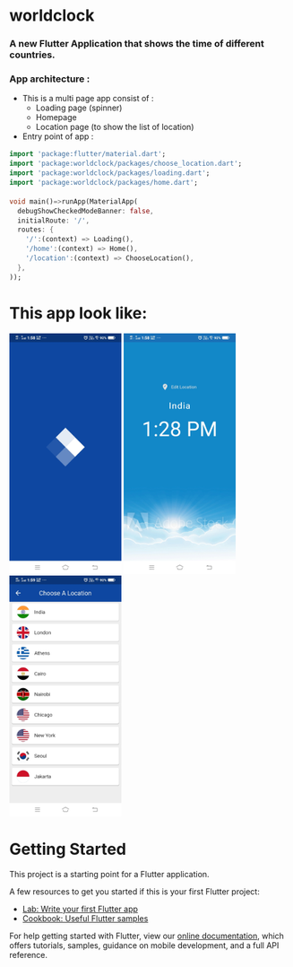 # worldclock

### A new Flutter Application that shows the time of different countries.

### App architecture :

-   This is a multi page app consist of :
    -   Loading page (spinner)
    -   Homepage
    -   Location page (to show the list of location)
-   Entry point of app :

```dart
import 'package:flutter/material.dart';
import 'package:worldclock/packages/choose_location.dart';
import 'package:worldclock/packages/loading.dart';
import 'package:worldclock/packages/home.dart';

void main()=>runApp(MaterialApp(
  debugShowCheckedModeBanner: false,
  initialRoute: '/',
  routes: {
    '/':(context) => Loading(),
    '/home':(context) => Home(),
    '/location':(context) => ChooseLocation(),
  },
));
```

# This app look like:

<img src="assets/Screenshot_20201008_135845.jpg" width="200"/>
<img src="assets/Screenshot_20201008_135855.jpg" width="200"/>
<img src="assets/Screenshot_20201008_135903.jpg" width="200"/>

# Getting Started

This project is a starting point for a Flutter application.

A few resources to get you started if this is your first Flutter project:

-   [Lab: Write your first Flutter app](https://flutter.dev/docs/get-started/codelab)
-   [Cookbook: Useful Flutter samples](https://flutter.dev/docs/cookbook)

For help getting started with Flutter, view our
[online documentation](https://flutter.dev/docs), which offers tutorials,
samples, guidance on mobile development, and a full API reference.
